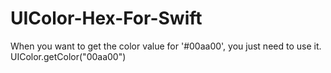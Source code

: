 # UIColor-Hex-For-Swift

When you want to get the color value for '#00aa00', you just need to use it.
UIColor.getColor("00aa00")
